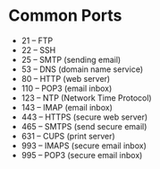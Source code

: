 # Common Ports

- 21 – FTP
- 22 – SSH
- 25 – SMTP (sending email)
- 53 – DNS (domain name service)
- 80 – HTTP (web server)
- 110 – POP3 (email inbox)
- 123 – NTP (Network Time Protocol)
- 143 – IMAP (email inbox)
- 443 – HTTPS (secure web server)
- 465 – SMTPS (send secure email)
- 631 – CUPS (print server)
- 993 – IMAPS (secure email inbox)
- 995 – POP3 (secure email inbox)
